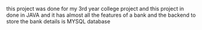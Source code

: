 this project was done for my 3rd year college project and this project in done in JAVA and it has almost all the features of a bank and the backend to store the bank details is MYSQL database
